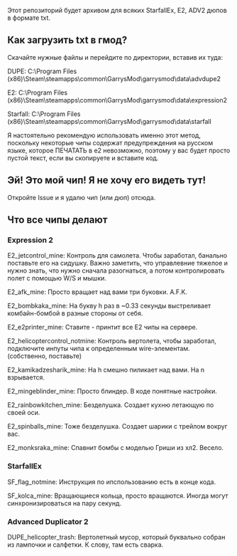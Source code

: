 
Этот репозиторий будет архивом для всяких StarfallEx, E2, ADV2 дюпов в формате txt.

## Как загрузить txt в гмод?

Скачайте нужные файлы и перейдите по директории, вставив их туда:
  
  DUPE: C:\Program Files (x86)\Steam\steamapps\common\GarrysMod\garrysmod\data\advdupe2
  
  E2: C:\Program Files (x86)\Steam\steamapps\common\GarrysMod\garrysmod\data\expression2
  
  Starfall: C:\Program Files (x86)\Steam\steamapps\common\GarrysMod\garrysmod\data\starfall

Я настоятельно рекомендую использовать именно этот метод, поскольку некоторые чипы содержат предупреждения на русском языке, которое ПЕЧАТАТЬ в е2 невозможно, поэтому у вас будет просто пустой текст, если вы скопируете и вставите код.
## Эй! Это мой чип! Я не хочу его видеть тут!

Откройте Issue и я удалю чип (или дюп) отсюда.

## Что все чипы делают 

### Expression 2

E2_jetcontrol_mine: Контроль для самолета. Чтобы заработал, банально поставьте его на сидушку. Важно заметить, что управлевние тяжелое и нужно знать, что нужно сначала разогнаться, а потом контролировать полет с помощью W/S и мышки.

E2_afk_mine: Просто вращает над вами три буковки. A.F.K.

E2_bombkaka_mine: На букву h раз в ~0.33 секунды выстреливает комбайн-бомбой в разные стороны от себя. 

E2_e2printer_mine: Ставите - принтит все Е2 чипы на сервере. 

E2_helicoptercontrol_notmine: Контроль вертолета, чтобы заработал, подключите инпуты чипа к определенным wire-элементам. (собственно, поставьте) 

E2_kamikadzesharik_mine: На h смешно пиликает над вами. На n взрывается. 

E2_mingeblinder_mine: Просто блиндер. В коде понятные настройки.

E2_rainbowkitchen_mine: Безделушка. Создает кухню летающую по своей оси. 

E2_spinballs_mine: Тоже безделушка. Создает шарики с трейлом вокруг вас. 

E2_monksraka_mine: Спавнит бомбы с моделью Гриши из хл2. Весело. 

### StarfallEx
SF_flag_notmine: Инструкция по ипспользованию есть в конце кода. 

SF_kolca_mine: Вращающиеся кольца, просто вращаются. Иногда могут синхронизироваться на пару секунд.

### Advanced Duplicator 2
DUPE_helicopter_trash: Вертолетный мусор, который буквально собран из лампочки и салфетки. К слову, там есть сварка. 
